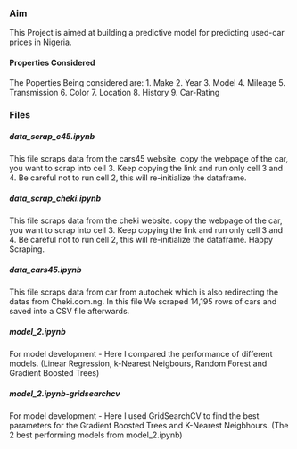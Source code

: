 ### Aim
This Project is aimed at building a predictive model for predicting used-car prices in Nigeria. 

#### Properties Considered
The Poperties Being considered are:
    1. Make
    2. Year
    3. Model
    4. Mileage
    5. Transmission
    6. Color
    7. Location
    8. History
    9. Car-Rating
    
    
### Files
##### data_scrap_c45.ipynb
This file scraps data from the cars45 website. copy the webpage of the car, you want to scrap into cell 3.
Keep copying the link and run only cell 3 and 4. Be careful not to run cell 2, this will re-initialize the dataframe.

##### data_scrap_cheki.ipynb
This file scraps data from the cheki website. copy the webpage of the car, you want to scrap into cell 3.
Keep copying the link and run only cell 3 and 4. Be careful not to run cell 2, this will re-initialize the dataframe.
Happy Scraping. 

##### data_cars45.ipynb
This file scraps data from car from autochek which is also redirecting the datas from Cheki.com.ng. 
In this file We scraped 14,195 rows of cars and saved into a CSV file afterwards. 

##### model_2.ipynb
For model development - Here I compared the performance of different models. (Linear Regression, k-Nearest Neigbours, Random Forest and Gradient Boosted Trees)


##### model_2.ipynb-gridsearchcv
For model development - Here I used GridSearchCV to find the best parameters for the Gradient Boosted Trees and K-Nearest Neigbhours.
(The 2 best performing models from model_2.ipynb)
